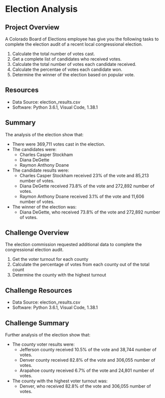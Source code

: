 # Election Analysis

## Project Overview
A Colorado Board of Elections employee has give you the following tasks to complete the election audit of a recent local congressional election.

1. Calculate the total number of votes cast.
2. Get a complete list of candidates who received votes.
3. Calculate the total number of votes each candidate received.
4. Calculate the percentae of votes each candidate won.
5. Determine the winner of the election based on popular vote.

## Resources
- Data Source: election_results.csv
- Software: Python 3.6.1, Visual Code, 1.38.1

## Summary
The analysis of the election show that:
- There were 369,711 votes cast in the election.
- The candidates were:
    - Charles Casper Stockham
    - Diana DeGette
    - Raymon Anthony Doane
- The candidate results were:
    - Charles Casper Stockham received 23% of the vote and 85,213 number of votes.
    - Diana DeGette received 73.8% of the vote and 272,892 number of votes.
    - Raymon Anthony Doane received 3.1% of the vote and 11,606 number of votes.
- The winner of the election was:
    - Diana DeGette, who received 73.8% of the vote and 272,892 number of votes.

## Challenge Overview
The election commission requested additional data to complete the congressional election audit.

 1. Get the voter turnout for each county
 2. Calculate the percentage of votes from each county out of the total count
 3. Determine the county with the highest turnout

## Challenge Resources
- Data Source: election_results.csv
- Software: Python 3.6.1, Visual Code, 1.38.1

## Challenge Summary
Further analysis of the election show that:
- The county voter results were:
    - Jefferson county received 10.5% of the vote and 38,744 number of votes.
    - Denver county received 82.8% of the vote and 306,055 number of votes.
    - Arapahoe county received 6.7% of the vote and 24,801 number of votes.
- The county with the highest voter turnout was:
    - Denver, who received 82.8% of the vote and 306,055 number of votes.
